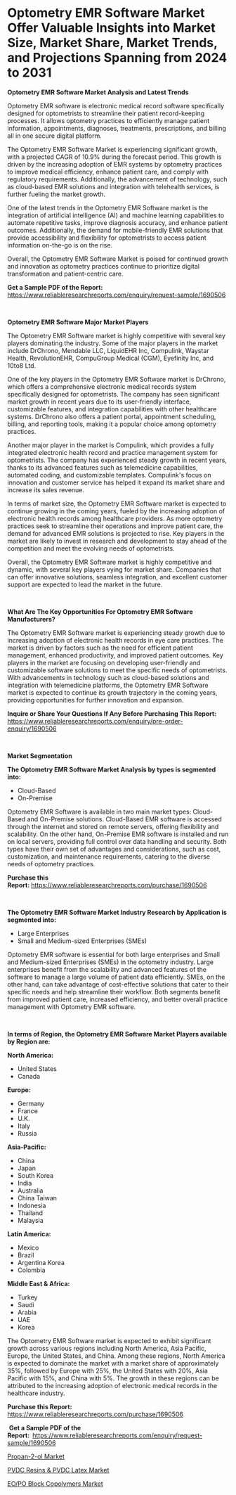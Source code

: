 <p><h1>Optometry EMR Software Market Offer Valuable Insights into Market Size, Market Share, Market Trends, and Projections Spanning from 2024 to 2031</h1></p><p><strong>Optometry EMR Software Market Analysis and Latest Trends</strong></p>
<p><p>Optometry EMR software is electronic medical record software specifically designed for optometrists to streamline their patient record-keeping processes. It allows optometry practices to efficiently manage patient information, appointments, diagnoses, treatments, prescriptions, and billing all in one secure digital platform.</p><p>The Optometry EMR Software Market is experiencing significant growth, with a projected CAGR of 10.9% during the forecast period. This growth is driven by the increasing adoption of EMR systems by optometry practices to improve medical efficiency, enhance patient care, and comply with regulatory requirements. Additionally, the advancement of technology, such as cloud-based EMR solutions and integration with telehealth services, is further fueling the market growth.</p><p>One of the latest trends in the Optometry EMR Software market is the integration of artificial intelligence (AI) and machine learning capabilities to automate repetitive tasks, improve diagnosis accuracy, and enhance patient outcomes. Additionally, the demand for mobile-friendly EMR solutions that provide accessibility and flexibility for optometrists to access patient information on-the-go is on the rise.</p><p>Overall, the Optometry EMR Software Market is poised for continued growth and innovation as optometry practices continue to prioritize digital transformation and patient-centric care.</p></p>
<p><strong>Get a Sample PDF of the Report:&nbsp;</strong> <a href="https://www.reliableresearchreports.com/enquiry/request-sample/1690506">https://www.reliableresearchreports.com/enquiry/request-sample/1690506</a></p>
<p>&nbsp;</p>
<p><strong>Optometry EMR Software Major Market Players</strong></p>
<p><p>The Optometry EMR Software market is highly competitive with several key players dominating the industry. Some of the major players in the market include DrChrono, Mendable LLC, LiquidEHR Inc, Compulink, Waystar Health, RevolutionEHR, CompuGroup Medical (CGM), Eyefinity Inc, and 10to8 Ltd.</p><p>One of the key players in the Optometry EMR Software market is DrChrono, which offers a comprehensive electronic medical records system specifically designed for optometrists. The company has seen significant market growth in recent years due to its user-friendly interface, customizable features, and integration capabilities with other healthcare systems. DrChrono also offers a patient portal, appointment scheduling, billing, and reporting tools, making it a popular choice among optometry practices.</p><p>Another major player in the market is Compulink, which provides a fully integrated electronic health record and practice management system for optometrists. The company has experienced steady growth in recent years, thanks to its advanced features such as telemedicine capabilities, automated coding, and customizable templates. Compulink's focus on innovation and customer service has helped it expand its market share and increase its sales revenue.</p><p>In terms of market size, the Optometry EMR Software market is expected to continue growing in the coming years, fueled by the increasing adoption of electronic health records among healthcare providers. As more optometry practices seek to streamline their operations and improve patient care, the demand for advanced EMR solutions is projected to rise. Key players in the market are likely to invest in research and development to stay ahead of the competition and meet the evolving needs of optometrists.</p><p>Overall, the Optometry EMR Software market is highly competitive and dynamic, with several key players vying for market share. Companies that can offer innovative solutions, seamless integration, and excellent customer support are expected to lead the market in the future.</p></p>
<p>&nbsp;</p>
<p><strong>What Are The Key Opportunities For Optometry EMR Software Manufacturers?</strong></p>
<p><p>The Optometry EMR Software market is experiencing steady growth due to increasing adoption of electronic health records in eye care practices. The market is driven by factors such as the need for efficient patient management, enhanced productivity, and improved patient outcomes. Key players in the market are focusing on developing user-friendly and customizable software solutions to meet the specific needs of optometrists. With advancements in technology such as cloud-based solutions and integration with telemedicine platforms, the Optometry EMR Software market is expected to continue its growth trajectory in the coming years, providing opportunities for further innovation and expansion.</p></p>
<p><strong>Inquire or Share Your Questions If Any Before Purchasing This Report:</strong> <a href="https://www.reliableresearchreports.com/enquiry/pre-order-enquiry/1690506">https://www.reliableresearchreports.com/enquiry/pre-order-enquiry/1690506</a></p>
<p>&nbsp;</p>
<p><strong>Market Segmentation</strong></p>
<p><strong>The Optometry EMR Software Market Analysis by types is segmented into:</strong></p>
<p><ul><li>Cloud-Based</li><li>On-Premise</li></ul></p>
<p><p>Optometry EMR Software is available in two main market types: Cloud-Based and On-Premise solutions. Cloud-Based EMR software is accessed through the internet and stored on remote servers, offering flexibility and scalability. On the other hand, On-Premise EMR software is installed and run on local servers, providing full control over data handling and security. Both types have their own set of advantages and considerations, such as cost, customization, and maintenance requirements, catering to the diverse needs of optometry practices.</p></p>
<p><strong>Purchase this Report:&nbsp;</strong><a href="https://www.reliableresearchreports.com/purchase/1690506">https://www.reliableresearchreports.com/purchase/1690506</a></p>
<p>&nbsp;</p>
<p><strong>The Optometry EMR Software Market Industry Research by Application is segmented into:</strong></p>
<p><ul><li>Large Enterprises</li><li>Small and Medium-sized Enterprises (SMEs)</li></ul></p>
<p><p>Optometry EMR software is essential for both large enterprises and Small and Medium-sized Enterprises (SMEs) in the optometry industry. Large enterprises benefit from the scalability and advanced features of the software to manage a large volume of patient data efficiently. SMEs, on the other hand, can take advantage of cost-effective solutions that cater to their specific needs and help streamline their workflow. Both segments benefit from improved patient care, increased efficiency, and better overall practice management with Optometry EMR software.</p></p>
<p>&nbsp;</p>
<p><strong>In terms of Region, the Optometry EMR Software Market Players available by Region are:</strong></p>
<p>
    <p> <strong> North America: </strong>
        <ul>
            <li>United States</li>
            <li>Canada</li>
        </ul>
        </p> 
    <p> <strong> Europe: </strong>
        <ul>
            <li>Germany</li>
            <li>France</li>
            <li>U.K.</li>
            <li>Italy</li>
            <li>Russia</li>
        </ul>
        </p> 
    <p> <strong> Asia-Pacific: </strong>
        <ul>
            <li>China</li>
            <li>Japan</li>
            <li>South Korea</li>
            <li>India</li>
            <li>Australia</li>
            <li>China Taiwan</li>
            <li>Indonesia</li>
            <li>Thailand</li>
            <li>Malaysia</li>
        </ul>
        </p> 
    <p> <strong> Latin America: </strong>
        <ul>
            <li>Mexico</li>
            <li>Brazil</li>
            <li>Argentina Korea</li>
            <li>Colombia</li>
        </ul>
        </p> 
    <p> <strong> Middle East & Africa: </strong>
        <ul>
            <li>Turkey</li>
            <li>Saudi</li>
            <li>Arabia</li>
            <li>UAE</li>
            <li>Korea</li>
        </ul>
    </p>
    </p>
<p><p>The Optometry EMR Software market is expected to exhibit significant growth across various regions including North America, Asia Pacific, Europe, the United States, and China. Among these regions, North America is expected to dominate the market with a market share of approximately 35%, followed by Europe with 25%, the United States with 20%, Asia Pacific with 15%, and China with 5%. The growth in these regions can be attributed to the increasing adoption of electronic medical records in the healthcare industry.</p></p>
<p><strong>Purchase this Report: </strong><a href="https://www.reliableresearchreports.com/purchase/1690506">https://www.reliableresearchreports.com/purchase/1690506</a></p>
<p>&nbsp;<strong>Get a Sample PDF of the Report:&nbsp;&nbsp;</strong><a href="https://www.reliableresearchreports.com/enquiry/request-sample/1690506">https://www.reliableresearchreports.com/enquiry/request-sample/1690506</a></p>
<p><strong></strong></p>
<p><p><a href="https://github.com/timeliteaut/Market-Research-Report-List-1/blob/main/propan-2-ol-market.md">Propan-2-ol Market</a></p><p><a href="https://github.com/bobicer/Market-Research-Report-List-2/blob/main/pvdc-resins-pvdc-latex-market.md">PVDC Resins & PVDC Latex Market</a></p><p><a href="https://github.com/seekum/Market-Research-Report-List-1/blob/main/eopo-block-copolymers-market.md">EO/PO Block Copolymers Market</a></p></p>